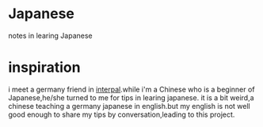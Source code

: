 # Japanese
notes in learing Japanese

# inspiration
i meet a germany friend in [interpal](https://www.interpals.net).while i'm a Chinese who is a beginner of Japanese,he/she turned to me for tips in learing japanese. it is a bit weird,a chinese teaching a  germany japanese in english.but my english is not well good enough to share my tips by conversation,leading to this project.
